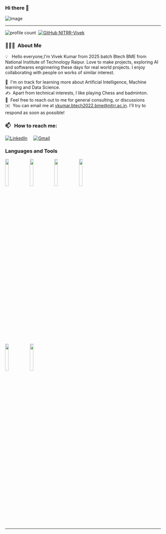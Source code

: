 ### Hi there 👋
<p align="center">

![image](https://raw.githubusercontent.com/NITRR-Vivek/NITRR-Vivek/.github/images/study.jpeg)
</p>

-----

![profile count](https://komarev.com/ghpvc/?username=NITRR-Vivek&color=red)&nbsp;
[![GitHub NITRR-Vivek](https://img.shields.io/github/followers/NITRR-Vivek?label=follow&style=social)](https://github.com/NITRR-Vivek)&nbsp;


### 👨🏻‍💻 &nbsp;About Me

💡 &nbsp; Hello everyone,I'm Vivek Kumar from 2025 batch Btech BME from National Institute of Technology Raipur. Love to make projects, exploring AI and softwares enginnering these days for real world projects. I enjoy collaborating with people on works of similar interest. 

🌱 &nbsp;I'm on track for learning more about Artificial Intelligence, Machine learning and Data Science.\
✍️ &nbsp;Apart from technical interests, I like playing Chess and badminton.\
💬 &nbsp;Feel free to reach out to me for general consulting, or discussions \
✉️ &nbsp;You can email me at vkumar.btech2022.bme@nitrr.ac.in. I'll try to respond as soon as possible! 

### 📫 &nbsp; How to reach me:

<a href="https://www.linkedin.com/in/vivek-kumar-nayak/"><img alt="LinkedIn" src="https://img.shields.io/badge/linkedin%20-%230077B5.svg?&style=flat&logo=linkedin&logoColor=white"/></a> &nbsp;
</a> &nbsp;
<a href="mailto:vkumar.btech2022.bme@nitrr.ac.in"><img alt="Gmail" src="https://img.shields.io/badge/Gmail-D14836?style=flat&logo=gmail&logoColor=white" /></a> &nbsp;

### Languages and Tools

<p>

  <code><img width="15%" src="https://www.vectorlogo.zone/logos/java/java-ar21.svg"></code>
  <code><img width="15%" src="https://www.vectorlogo.zone/logos/android/android-ar21.svg"></code>
  <code><img width="15%" src="https://www.vectorlogo.zone/logos/visualstudio_code/visualstudio_code-ar21.svg"></code>
  <code><img width="15%" src="https://www.vectorlogo.zone/logos/python/python-ar21.svg"></code>

  <code><img width="15%" src="https://www.vectorlogo.zone/logos/jupyter/jupyter-ar21.svg"></code>
  <code><img width="15%" src="https://www.vectorlogo.zone/logos/git-scm/git-scm-ar21.svg"></code>

 -----
  
</p>
